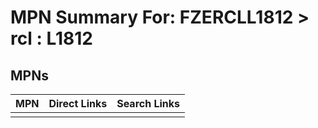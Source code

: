 



# MPN Summary For: FZERCLL1812 > rcl : L1812

## MPNs
  

|MPN|Direct Links|Search Links|
| :--- | :--- | :--- |
||||

